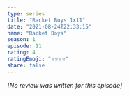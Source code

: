 ```yaml
---
type: series
title: "Racket Boys 1x11"
date: "2021-08-24T22:33:15"
name: "Racket Boys"
season: 1
episode: 11
rating: 4
ratingEmoji: "⭐️⭐️⭐️⭐️"
share: false
---
```


*[No review was written for this episode]*
